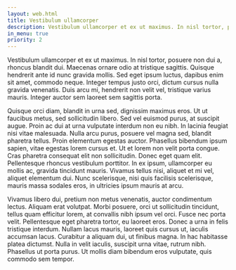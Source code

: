 ```yaml
---
layout: web.html
title: Vestibulum ullamcorper
description: Vestibulum ullamcorper et ex ut maximus. In nisl tortor, posuere non dui a, rhoncus blandit dui.
in_menu: true
priority: 2
---
```


Vestibulum ullamcorper et ex ut maximus. In nisl tortor, posuere non dui a, rhoncus blandit dui. Maecenas ornare odio at tristique sagittis. Quisque hendrerit ante id nunc gravida mollis. Sed eget ipsum luctus, dapibus enim sit amet, commodo neque. Integer tempus justo orci, dictum cursus nulla gravida venenatis. Duis arcu mi, hendrerit non velit vel, tristique varius mauris. Integer auctor sem laoreet sem sagittis porta.

Quisque orci diam, blandit in urna sed, dignissim maximus eros. Ut ut faucibus metus, sed sollicitudin libero. Sed vel euismod purus, at suscipit augue. Proin ac dui at urna vulputate interdum non eu nibh. In lacinia feugiat nisi vitae malesuada. Nulla arcu purus, posuere vel magna sed, blandit pharetra tellus. Proin elementum egestas auctor. Phasellus bibendum ipsum sapien, vitae egestas lorem cursus et. Ut et lorem non velit porta congue. Cras pharetra consequat elit non sollicitudin. Donec eget quam elit. Pellentesque rhoncus vestibulum porttitor. In ex ipsum, ullamcorper eu mollis ac, gravida tincidunt mauris. Vivamus tellus nisi, aliquet et mi vel, aliquet elementum dui. Nunc scelerisque, nisi quis facilisis scelerisque, mauris massa sodales eros, in ultricies ipsum mauris at arcu.

Vivamus libero dui, pretium non metus venenatis, auctor condimentum lectus. Aliquam erat volutpat. Morbi posuere, orci ut sollicitudin tincidunt, tellus quam efficitur lorem, at convallis nibh ipsum vel orci. Fusce nec porta velit. Pellentesque eget pharetra tortor, eu laoreet eros. Donec a urna in felis tristique interdum. Nullam lacus mauris, laoreet quis cursus ut, iaculis accumsan lacus. Curabitur a aliquam dui, ut finibus magna. In hac habitasse platea dictumst. Nulla in velit iaculis, suscipit urna vitae, rutrum nibh. Phasellus ut porta purus. Ut mollis diam bibendum eros vulputate, quis commodo sem tempor.
